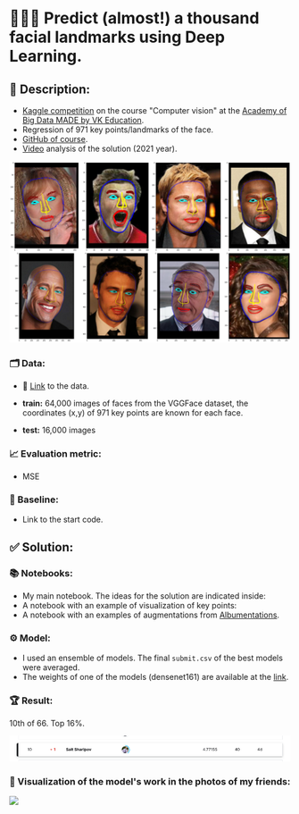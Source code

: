 # 🧑🏻‍🦱 Predict (almost!) a thousand facial landmarks using Deep Learning.

## 📝 Description:

* [Kaggle сompetition](https://www.kaggle.com/competitions/vkcv2022-contest-01-facial-landmarks) on the course "Computer vision" at the [Academy of Big Data MADE by VK Education](https://data.vk.company/).  
* Regression of 971 key points/landmarks of the face.
* [GitHub of course](https://github.com/lysukhin/MADE).
* [Video](https://www.youtube.com/watch?v=CBsbo_CYTow&t=2587s) analysis of the solution (2021 year).

![](images/facial_keypoints_example.png)

### 🗂 Data:

* 🔗 [Link](https://www.kaggle.com/competitions/vkcv2022-contest-01-facial-landmarks/data) to the data.

* **train:** 64,000 images of faces from the VGGFace dataset, the coordinates (x,y) of 971 key points are known for each face.
* **test:** 16,000 images

### 📈 Evaluation metric:
* MSE

### 🐣 Baseline:
* Link to the start code.

## ✅ Solution:

### 📚 Notebooks:
* My main notebook. The ideas for the solution are indicated inside:
* A notebook with an example of visualization of key points:
* A notebook with an examples of augmentations from [Albumentations](https://albumentations.ai/). 

### ⚙️ Model:
* I used an ensemble of models. The final `submit.csv` of the best models were averaged.
* The weights of one of the models (densenet161) are available at the [link](https://disk.yandex.ru/d/Wzs-NODtqpRaIg).

### 🏆 Result:
10th of 66. Top 16%.

![img.png](images/my_place.png)

### 🌠 Visualization of the model's work in the photos of my friends:
![](images/result_on_my_freinds_photos.png)




